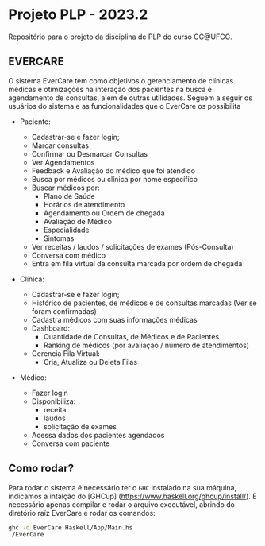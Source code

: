 # Projeto PLP - 2023.2
Repositório para o projeto da disciplina de PLP do curso CC@UFCG.

## EVERCARE
O sistema EverCare tem como objetivos o gerenciamento de clínicas médicas e otimizações na interação dos pacientes na busca e agendamento de consultas, além de outras utilidades. Seguem a seguir os usuários do sistema e as funcionalidades que o EverCare os possibilita

- Paciente:
    - Cadastrar-se e fazer login;
    - Marcar consultas
    - Confirmar ou Desmarcar Consultas
    - Ver Agendamentos
    - Feedback e Avaliação do médico que foi atendido
    - Busca por médicos ou clínica por nome específico
    - Buscar médicos por:
        - Plano de Saúde
        - Horários de atendimento
        - Agendamento ou Ordem de chegada
        - Avaliação de Médico
        - Especialidade
        - Sintomas
    - Ver receitas / laudos / solicitações de exames (Pós-Consulta)
    - Conversa com médico
    - Entra em fila virtual da consulta marcada por ordem de chegada

- Clínica:
    - Cadastrar-se e fazer login;
    - Histórico de pacientes, de médicos e de consultas marcadas (Ver se foram confirmadas)
    - Cadastra médicos com suas informações médicas
    - Dashboard:
        - Quantidade de Consultas, de Médicos e de Pacientes
        - Ranking de médicos (por avaliação / número de atendimentos)
    - Gerencia Fila Virtual:
        - Cria, Atualiza ou Deleta Filas

- Médico:
    - Fazer login
    - Disponibiliza:
        - receita
        - laudos 
        - solicitação de exames
    - Acessa dados dos pacientes agendados
    - Conversa com paciente

## Como rodar?
Para rodar o sistema é necessário ter o `GHC` instalado na sua máquina, indicamos a intalção do [GHCup] (https://www.haskell.org/ghcup/install/). 
É necessário apenas compilar e rodar o arquivo executável, abrindo do diretório raíz EverCare e rodar os comandos:
``` bash
ghc -o EverCare Haskell/App/Main.hs
./EverCare
```
